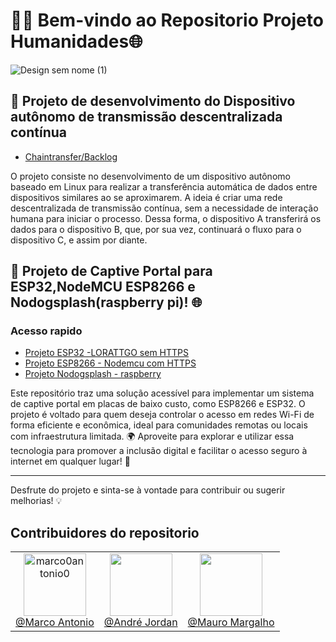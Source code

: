 
# 👨‍💻 Bem-vindo ao Repositorio Projeto Humanidades🌐

![Design sem nome (1)](https://github.com/user-attachments/assets/6660a460-5d1c-4d2a-b6db-23345ae37fad)
## 🔗  Projeto de desenvolvimento do Dispositivo autônomo de transmissão descentralizada contínua  
- [Chaintransfer/Backlog](https://github.com/PIC-projeto-Humanidades/ChainTransfer)

O projeto consiste no desenvolvimento de um dispositivo autônomo baseado em Linux para realizar a transferência automática de dados entre dispositivos similares ao se aproximarem. A ideia é criar uma rede descentralizada de transmissão contínua, sem a necessidade de interação humana para iniciar o processo. Dessa forma, o dispositivo A transferirá os dados para o dispositivo B, que, por sua vez, continuará o fluxo para o dispositivo C, e assim por diante.

## 🔗  Projeto de Captive Portal para ESP32,NodeMCU ESP8266 e Nodogsplash(raspberry pi)! 🌐
### Acesso rapido
- [Projeto ESP32 -LORATTGO sem HTTPS](https://github.com/PIC-projeto-Humanidades/captive-portal-micro/tree/esp32-with-http)
- [Projeto ESP8266 - Nodemcu com HTTPS](https://github.com/PIC-projeto-Humanidades/captive-portal-micro/tree/esp8266-with-https)
- [Projeto Nodogsplash - raspberry](https://github.com/PIC-projeto-Humanidades/captive-portal-raspberry-pi)

Este repositório traz uma solução acessível para implementar um sistema de captive portal em placas de baixo custo, como ESP8266 e ESP32. O projeto é voltado para quem deseja controlar o acesso em redes Wi-Fi de forma eficiente e econômica, ideal para comunidades remotas ou locais com infraestrutura limitada. 🌍 Aproveite para explorar e utilizar essa tecnologia para promover a inclusão digital e facilitar o acesso seguro à internet em qualquer lugar! 🚀

---

Desfrute do projeto e sinta-se à vontade para contribuir ou sugerir melhorias! 💡
## Contribuidores do repositorio
<table>
    <tr>
        <td align="center">
            <img src="https://github.com/marco0antonio0.png?size=100px" alt="marco0antonio0" width="100"
                alt="Marco Antonio"><br>
            <a href="https://github.com/marco0antonio0">@Marco Antonio</a>
        </td>
        <td align="center">
            <img src="https://static-00.iconduck.com/assets.00/github-emoji-2048x2021-w2ge0ghn.png" width="100"
                alt=""><br>
            <a href="https://github.com/Heroborolha">@André Jordan</a>
        </td>
        <td align="center">
            <img src="https://github.com/margalho.png?size=100px" width="100"
                alt=""><br>
            <a href="https://github.com/margalho">@Mauro Margalho</a>
        </td>
    </tr>
</table>
